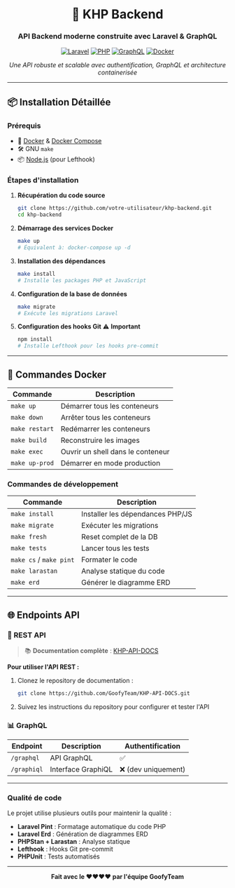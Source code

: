<div align="center">

# 🚀 KHP Backend

### API Backend moderne construite avec Laravel & GraphQL

[![Laravel](https://img.shields.io/badge/Laravel-12.x-red.svg?style=flat&logo=laravel)](https://laravel.com)
[![PHP](https://img.shields.io/badge/PHP-8.2+-blue.svg?style=flat&logo=php)](https://php.net)
[![GraphQL](https://img.shields.io/badge/GraphQL-Lighthouse-E10098.svg?style=flat&logo=graphql)](https://lighthouse-php.com)
[![Docker](https://img.shields.io/badge/Docker-Containerized-2496ED.svg?style=flat&logo=docker)](https://docker.com)

_Une API robuste et scalable avec authentification, GraphQL et architecture containerisée_

</div>

---

## 📦 Installation Détaillée

### Prérequis

-   🐳 [Docker](https://www.docker.com/) & [Docker Compose](https://docs.docker.com/compose/)
-   🛠 GNU `make`
-   📦 [Node.js](https://nodejs.org/) (pour Lefthook)

### Étapes d'installation

1. **Récupération du code source**

    ```bash
    git clone https://github.com/votre-utilisateur/khp-backend.git
    cd khp-backend
    ```

2. **Démarrage des services Docker**

    ```bash
    make up
    # Équivalent à: docker-compose up -d
    ```

3. **Installation des dépendances**

    ```bash
    make install
    # Installe les packages PHP et JavaScript
    ```

4. **Configuration de la base de données**

    ```bash
    make migrate
    # Exécute les migrations Laravel
    ```

5. **Configuration des hooks Git** ⚠️ **Important**
    ```bash
    npm install
    # Installe Lefthook pour les hooks pre-commit
    ```

---

## 🐳 Commandes Docker

| Commande       | Description                       |
| -------------- | --------------------------------- |
| `make up`      | Démarrer tous les conteneurs      |
| `make down`    | Arrêter tous les conteneurs       |
| `make restart` | Redémarrer les conteneurs         |
| `make build`   | Reconstruire les images           |
| `make exec`    | Ouvrir un shell dans le conteneur |
| `make up-prod` | Démarrer en mode production       |

### Commandes de développement

| Commande                | Description                      |
| ----------------------- | -------------------------------- |
| `make install`          | Installer les dépendances PHP/JS |
| `make migrate`          | Exécuter les migrations          |
| `make fresh`            | Reset complet de la DB           |
| `make tests`            | Lancer tous les tests            |
| `make cs` / `make pint` | Formater le code                 |
| `make larastan`         | Analyse statique du code         |
| `make erd`              | Générer le diagramme ERD         |

---

## 🌐 Endpoints API

### 🔗 REST API

> 📚 **Documentation complète** : [KHP-API-DOCS](https://github.com/GoofyTeam/KHP-API-DOCS)

**Pour utiliser l'API REST :**

1. Clonez le repository de documentation :

    ```bash
    git clone https://github.com/GoofyTeam/KHP-API-DOCS.git
    ```

2. Suivez les instructions du repository pour configurer et tester l'API

### 📊 GraphQL

| Endpoint    | Description        | Authentification    |
| ----------- | ------------------ | ------------------- |
| `/graphql`  | API GraphQL        | ✅                  |
| `/graphiql` | Interface GraphiQL | ❌ (dev uniquement) |

---

### Qualité de code

Le projet utilise plusieurs outils pour maintenir la qualité :

-   **Laravel Pint** : Formatage automatique du code PHP
-   **Laravel Erd** : Génération de diagrammes ERD
-   **PHPStan + Larastan** : Analyse statique
-   **Lefthook** : Hooks Git pre-commit
-   **PHPUnit** : Tests automatisés

---

<div align="center">

**Fait avec le ❤️❤️❤️❤️ par l'équipe GoofyTeam**

</div>

